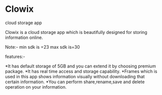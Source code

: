 # Clowix
cloud storage app

Clowix is a cloud storage app which is beautifully designed for storing information online.

Note:- min sdk is =23 max sdk is=30

features:-

*It has default storage of 5GB and you can extend it by choosing premium package.
*It has real time access and storage capability.
*Frames which is used in this app shows information visually without downloading that certain information.
*You can perform share,rename,save and delete operation on your information. 

